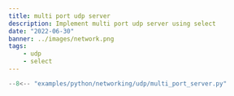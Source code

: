 ```yaml
---
title: multi port udp server
description: Implement multi port udp server using select
date: "2022-06-30"
banner: ../images/network.png
tags:
    - udp
    - select
---
```


```python title="multiport" linenums="1" hl_lines="7 14"
--8<-- "examples/python/networking/udp/multi_port_server.py"
```